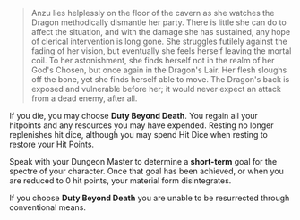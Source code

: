 > Anzu lies helplessly on the floor of the cavern as she watches the Dragon methodically dismantle her party. There is little she can do to affect the situation, and with the damage she has sustained, any hope of clerical intervention is long gone.
> She struggles futilely against the fading of her vision, but eventually she feels herself leaving the mortal coil.
> To her astonishment, she finds herself not in the realm of her God's Chosen, but once again in the Dragon's Lair.
> Her flesh sloughs off the bone, yet she finds herself able to move. The Dragon's back is exposed and vulnerable before her; it would never expect an attack from a dead enemy, after all.

If you die, you may choose **Duty Beyond Death**. You regain all your hitpoints and any resources you may have expended. Resting no longer replenishes hit dice, although you may spend Hit Dice when resting to restore your Hit Points.

Speak with your Dungeon Master to determine a **short-term** goal for the spectre of your character. Once that goal has been achieved, or when you are reduced to 0 hit points, your material form disintegrates.

If you choose **Duty Beyond Death** you are unable to be resurrected through conventional means.